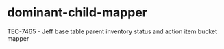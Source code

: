 # dominant-child-mapper
TEC-7465 - Jeff base table parent inventory status and action item bucket mapper
  
